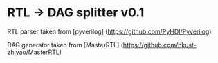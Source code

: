 # RTL -> DAG splitter v0.1
RTL parser taken from [pyverilog] (https://github.com/PyHDI/Pyverilog) 

DAG generator taken from [MasterRTL] (https://github.com/hkust-zhiyao/MasterRTL)
